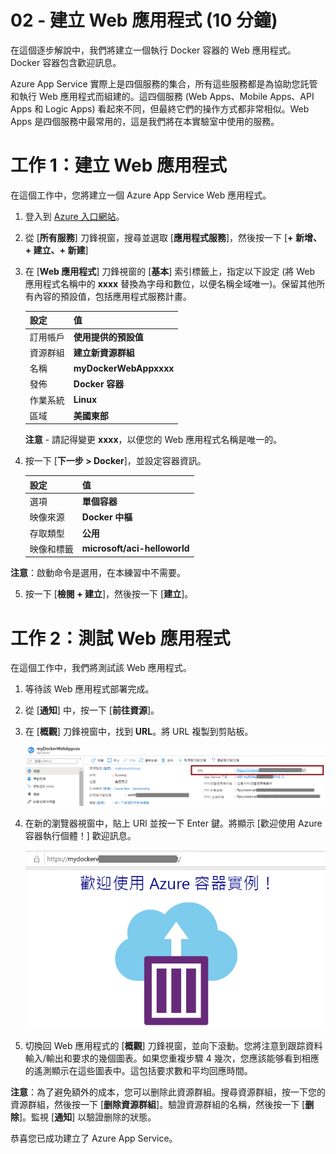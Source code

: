 ﻿---
wts:
    title: '02 - 建立 Web 應用程式 (10 分鐘)'
    module: '模組 02 - 核心 Azure 服務 (工作負載)'
---
# 02 - 建立 Web 應用程式 (10 分鐘)

在這個逐步解說中，我們將建立一個執行 Docker 容器的 Web 應用程式。Docker 容器包含歡迎訊息。 

Azure App Service 實際上是四個服務的集合，所有這些服務都是為協助您託管和執行 Web 應用程式而組建的。這四個服務 (Web Apps、Mobile Apps、API Apps 和 Logic Apps) 看起來不同，但最終它們的操作方式都非常相似。Web Apps 是四個服務中最常用的，這是我們將在本實驗室中使用的服務。

# 工作 1：建立 Web 應用程式 

在這個工作中，您將建立一個 Azure App Service Web 應用程式。 

1. 登入到 [Azure 入口網站](http://portal.azure.com/)。 

2. 從 [**所有服務**] 刀鋒視窗，搜尋並選取 [**應用程式服務**]，然後按一下 [**+ 新增、+ 建立、+ 新建**]

3. 在 [**Web 應用程式**] 刀鋒視窗的 [**基本**] 索引標籤上，指定以下設定 (將 Web 應用程式名稱中的 **xxxx** 替換為字母和數位，以便名稱全域唯一)。保留其他所有內容的預設值，包括應用程式服務計畫。 

    | 設定 | 值 |
    | -- | -- |
    | 訂用帳戶 | **使用提供的預設值** |
    | 資源群組 | **建立新資源群組**|
    | 名稱 | **myDockerWebAppxxxx** |
    | 發佈 | **Docker 容器** |
    | 作業系統 | **Linux** |
    | 區域 | **美國東部** |
    
    **注意** - 請記得變更 **xxxx**，以便您的 Web 應用程式名稱是唯一的。

4. 按一下 [**下一步 > Docker**]，並設定容器資訊。  

    | 設定 | 值 |
    | -- | -- |
    | 選項 | **單個容器** |
    | 映像來源 | **Docker 中樞** |
    | 存取類型 | **公用** |
    | 映像和標籤 | **microsoft/aci-helloworld** |
    
 **注意**：啟動命令是選用，在本練習中不需要。

5. 按一下 [**檢閱 + 建立**]，然後按一下 [**建立**]。 

# 工作 2：測試 Web 應用程式

在這個工作中，我們將測試該 Web 應用程式。

1. 等待該 Web 應用程式部署完成。

2. 從 [**通知**] 中，按一下 [**前往資源**]。 

3. 在 [**概觀**] 刀鋒視窗中，找到 **URL**。將 URL 複製到剪貼板。

    ![Web 應用程式屬性刀鋒視窗的熒幕擷取畫面。URL 被醒目提示。](../images/0801.png)

4. 在新的瀏覽器視窗中，貼上 URl 並按一下 Enter 鍵。將顯示 [歡迎使用 Azure 容器執行個體！] 歡迎訊息。

    ![[歡迎使用 Azure 容器執行個體] 頁面的熒幕擷取畫面。](../images/0802.png)

5. 切換回 Web 應用程式的 [**概觀**] 刀鋒視窗，並向下滾動。您將注意到跟踪資料輸入/輸出和要求的幾個圖表。如果您重複步驟 4 幾次，您應該能够看到相應的遙測顯示在這些圖表中。這包括要求數和平均回應時間。 

**注意**：為了避免額外的成本，您可以删除此資源群組。搜尋資源群組，按一下您的資源群組，然後按一下 [**删除資源群組**]。驗證資源群組的名稱，然後按一下 [**删除**]。監視 [**通知**] 以驗證删除的狀態。

恭喜您已成功建立了 Azure App Service。
